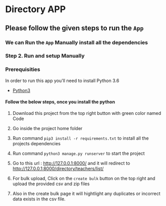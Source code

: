 # Directory APP

## Please follow the given steps to run the `App`

### We can Run the `App` Manually install all the dependencies




### Step 2. Run and setup Manually

### Prerequisities

In order to run this app you'll need to install Python 3.6 

* [Python3](https://www.python.org/downloads/)

#### Follow the below steps, once you install the python

1. Download this project from the top right button with green color named Code

2. Go inside the project home folder

3. Run command `pip3 install -r requirements.txt` to install all the projects dependencies 

4. Run command `python3 manage.py runserver` to start the project

5. Go to this url : http://127.0.0.1:8000/ and it will redirect to http://127.0.0.1:8000/directory/teachers/list/

6. For bulk upload, Click on the `create bulk` button on the top right and upload the provided csv and zip files

7. Also in the create bulk page it will hightlight any duplicates or incorrect data exists in the csv file.

